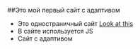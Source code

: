 ##Это мой первый сайт с адаптивом

- Это одностраничный сайт [Look at this](locolya.github.io/roboSchool-Portfolio/)
- В сайте используется JS
- Сайт с адаптивом
